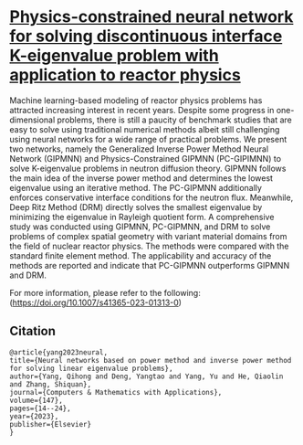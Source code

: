 # [Physics-constrained neural network for solving discontinuous interface K-eigenvalue problem with application to reactor physics](https://github.com/SummerLoveRain/PC-GIPMNN)

Machine learning-based modeling of reactor physics problems has attracted increasing interest in recent years. Despite some progress in one-dimensional problems, there is still a paucity of benchmark studies that are easy to solve using traditional numerical methods albeit still challenging using neural networks for a wide range of practical problems. We present two networks, namely the Generalized Inverse Power Method Neural Network (GIPMNN) and Physics-Constrained GIPMNN (PC-GIPIMNN) to solve K-eigenvalue problems in neutron diffusion theory. GIPMNN follows the main idea of the inverse power method and determines the lowest eigenvalue using an iterative method. The PC-GIPMNN additionally enforces conservative interface conditions for the neutron flux. Meanwhile, Deep Ritz Method (DRM) directly solves the smallest eigenvalue by minimizing the eigenvalue in Rayleigh quotient form. A comprehensive study was conducted using GIPMNN, PC-GIPMNN, and DRM to solve problems of complex spatial geometry with variant material domains from the field of nuclear reactor physics. The methods were compared with the standard finite element method. The applicability and accuracy of the methods are reported and indicate that PC-GIPMNN outperforms GIPMNN and DRM.

For more information, please refer to the following: (https://doi.org/10.1007/s41365-023-01313-0)

## Citation

    @article{yang2023neural,
    title={Neural networks based on power method and inverse power method for solving linear eigenvalue problems},
    author={Yang, Qihong and Deng, Yangtao and Yang, Yu and He, Qiaolin and Zhang, Shiquan},
    journal={Computers & Mathematics with Applications},
    volume={147},
    pages={14--24},
    year={2023},
    publisher={Elsevier}
    }